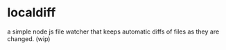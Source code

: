 localdiff
=========

a simple node js file watcher that keeps automatic diffs of files as they are changed. (wip)
